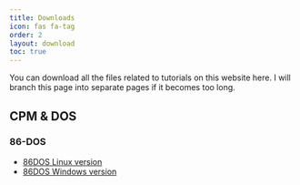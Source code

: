 ```yaml
---
title: Downloads
icon: fas fa-tag
order: 2
layout: download
toc: true
---
```


You can download all the files related to tutorials on this website here. I will branch this page into separate pages if it becomes too long.

## CPM & DOS

### 86-DOS

- [86DOS Linux version](/assets/Downloads/DOS/86DOS/86DOSonlinux.tar.xz)
- [86DOS Windows version](/assets/Downloads/DOS/86DOS/86DOSonwindows.zip)
